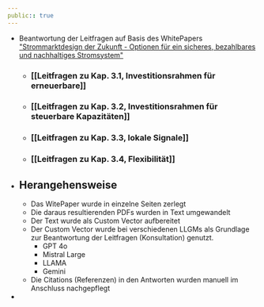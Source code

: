 ```yaml
---
public:: true
---
```


- Beantwortung der Leitfragen auf Basis des WhitePapers ["Strommarktdesign der Zukunft -  Optionen für ein sicheres, bezahlbares und nachhaltiges Stromsystem"](https://www.bmwk.de/Redaktion/DE/Publikationen/Energie/20240801-strommarktdesign-der-zukunft.pdf?__blob=publicationFile&v=10)
	- ### [[Leitfragen zu Kap. 3.1, Investitionsrahmen für erneuerbare]]
	- ### [[Leitfragen zu Kap. 3.2, Investitionsrahmen für steuerbare Kapazitäten]]
	- ### [[Leitfragen zu Kap. 3.3, lokale Signale]]
	- ### [[Leitfragen zu Kap. 3.4, Flexibilität]]
- ## Herangehensweise
	- Das WitePaper wurde in einzelne Seiten zerlegt
	- Die daraus resultierenden PDFs wurden in Text umgewandelt
	- Der Text wurde als Custom Vector aufbereitet
	- Der Custom Vector wurde bei verschiedenen LLGMs als Grundlage zur Beantwortung der Leitfragen (Konsultation) genutzt.
		- GPT 4o
		- Mistral Large
		- LLAMA
		- Gemini
	- Die Citations (Referenzen) in den Antworten wurden manuell im Anschluss nachgepflegt
-
